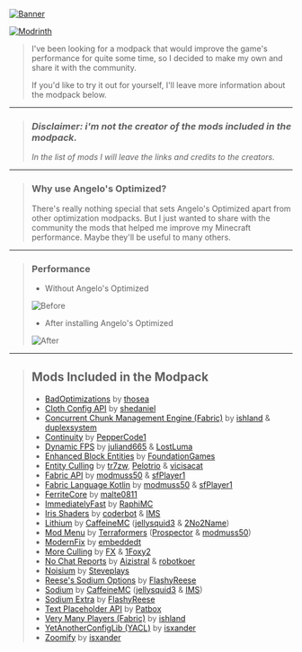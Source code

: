 [![Banner](https://github.com/user-attachments/assets/8b84ecca-a8e3-4b49-9612-faf642365253)](https://modrinth.com/modpack/angelos-optimized)

[![Modrinth](https://github.com/user-attachments/assets/559ccd34-7405-4a64-a14f-7c200a1c1825)](https://modrinth.com/modpack/angelos-optimized)

> I've been looking for a modpack that would improve the game's performance for quite some time, so I decided to make my own and share it with the community.
> 
> If you'd like to try it out for yourself, I'll leave more information about the modpack below.
---
> ### _Disclaimer: i'm not the creator of the mods included in the modpack._
> _In the list of mods I will leave the links and credits to the creators._
---
> ### **Why use Angelo's Optimized?**
> There's really nothing special that sets Angelo's Optimized apart from other optimization modpacks. But I just wanted to share with the community the mods that helped me improve my Minecraft performance.
> Maybe they'll be useful to many others.
---
> ### Performance
> - Without Angelo's Optimized
> 
> ![Before](https://cdn.modrinth.com/data/cached_images/4702ea5c1e7e006b0a3fb61b5a47758af736a087.png)
> 
> - After installing Angelo's Optimized
> 
> ![After](https://cdn.modrinth.com/data/cached_images/eb12ff80aaaf0ec0988cdfcb340893e2e8e10650.png)
---
> ## Mods Included in the Modpack
> - [BadOptimizations](https://modrinth.com/mod/badoptimizations) by [thosea](https://modrinth.com/user/thosea)
> - [Cloth Config API](https://modrinth.com/mod/cloth-config) by [shedaniel](https://modrinth.com/user/shedaniel)
> - [Concurrent Chunk Management Engine (Fabric)](https://modrinth.com/mod/c2me-fabric) by [ishland](https://modrinth.com/user/ishland) & [duplexsystem](https://modrinth.com/user/duplexsystem)
> - [Continuity](https://modrinth.com/mod/continuity) by [PepperCode1](https://modrinth.com/user/PepperCode1)
> - [Dynamic FPS](https://modrinth.com/mod/dynamic-fps) by [juliand665](https://modrinth.com/user/juliand665) & [LostLuma](https://modrinth.com/user/LostLuma)
> - [Enhanced Block Entities](https://modrinth.com/mod/ebe) by [FoundationGames](https://modrinth.com/user/FoundationGames)
> - [Entity Culling](https://modrinth.com/mod/entityculling) by [tr7zw](https://modrinth.com/user/tr7zw), [Pelotrio](https://modrinth.com/user/Pelotrio) & [vicisacat](https://modrinth.com/user/vicisacat)
> - [Fabric API](https://modrinth.com/mod/fabric-api) by [modmuss50](https://modrinth.com/user/modmuss50) & [sfPlayer1](https://modrinth.com/user/sfPlayer1)
> - [Fabric Language Kotlin](https://modrinth.com/mod/fabric-language-kotlin) by [modmuss50](https://modrinth.com/user/modmuss50) & [sfPlayer1](https://modrinth.com/user/sfPlayer1)
> - [FerriteCore](https://modrinth.com/mod/ferrite-core) by [malte0811](https://modrinth.com/user/malte0811)
> - [ImmediatelyFast](https://modrinth.com/mod/immediatelyfast) by [RaphiMC](https://modrinth.com/user/RaphiMC)
> - [Iris Shaders](https://modrinth.com/mod/iris) by [coderbot](https://modrinth.com/user/coderbot) & [IMS](https://modrinth.com/user/IMS)
> - [Lithium](https://modrinth.com/mod/lithium) by [CaffeineMC](https://modrinth.com/organization/caffeinemc) ([jellysquid3](https://modrinth.com/user/jellysquid3) & [2No2Name](https://modrinth.com/user/2No2Name))
> - [Mod Menu](https://modrinth.com/mod/modmenu) by [Terraformers](https://modrinth.com/user/Terraformers) ([Prospector](https://modrinth.com/user/Prospector) & [modmuss50](https://modrinth.com/user/modmuss50))
> - [ModernFix](https://modrinth.com/mod/modernfix) by [embeddedt](https://modrinth.com/user/embeddedt)
> - [More Culling](https://modrinth.com/mod/moreculling) by [FX](https://modrinth.com/user/FX) & [1Foxy2](https://modrinth.com/user/1Foxy2)
> - [No Chat Reports](https://modrinth.com/mod/no-chat-reports) by [Aizistral](https://modrinth.com/user/Aizistral) & [robotkoer](https://modrinth.com/user/robotkoer)
> - [Noisium](https://modrinth.com/mod/noisium) by [Steveplays](https://modrinth.com/user/Steveplays)
> - [Reese's Sodium Options](https://modrinth.com/mod/reeses-sodium-options) by [FlashyReese](https://modrinth.com/user/FlashyReese)
> - [Sodium](https://modrinth.com/mod/sodium) by [CaffeineMC](https://modrinth.com/organization/caffeinemc) ([jellysquid3](https://modrinth.com/user/jellysquid3) & [IMS](https://modrinth.com/user/IMS))
> - [Sodium Extra](https://modrinth.com/mod/sodium-extra) by [FlashyReese](https://modrinth.com/user/FlashyReese)
> - [Text Placeholder API](https://modrinth.com/mod/placeholder-api) by [Patbox](https://modrinth.com/user/Patbox)
> - [Very Many Players (Fabric)](https://modrinth.com/mod/vmp-fabric) by [ishland](https://modrinth.com/user/ishland)
> - [YetAnotherConfigLib (YACL)](https://modrinth.com/mod/yacl) by [isxander](https://modrinth.com/user/isxander)
> - [Zoomify](https://modrinth.com/mod/zoomify) by [isxander](https://modrinth.com/user/isxander)
